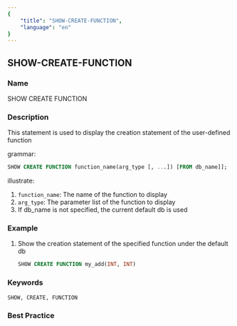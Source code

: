 ```yaml
---
{
    "title": "SHOW-CREATE-FUNCTION",
    "language": "en"
}
---
```


<!--
Licensed to the Apache Software Foundation (ASF) under one
or more contributor license agreements.  See the NOTICE file
distributed with this work for additional information
regarding copyright ownership.  The ASF licenses this file
to you under the Apache License, Version 2.0 (the
"License"); you may not use this file except in compliance
with the License.  You may obtain a copy of the License at

  http://www.apache.org/licenses/LICENSE-2.0

Unless required by applicable law or agreed to in writing,
software distributed under the License is distributed on an
"AS IS" BASIS, WITHOUT WARRANTIES OR CONDITIONS OF ANY
KIND, either express or implied.  See the License for the
specific language governing permissions and limitations
under the License.
-->

## SHOW-CREATE-FUNCTION

### Name

SHOW CREATE FUNCTION

### Description

This statement is used to display the creation statement of the user-defined function

grammar:

```sql
SHOW CREATE FUNCTION function_name(arg_type [, ...]) [FROM db_name]];
````

illustrate:

1. `function_name`: The name of the function to display
2. `arg_type`: The parameter list of the function to display
3. If db_name is not specified, the current default db is used

### Example

1. Show the creation statement of the specified function under the default db

    ```sql
    SHOW CREATE FUNCTION my_add(INT, INT)
    ````

### Keywords

    SHOW, CREATE, FUNCTION

### Best Practice

